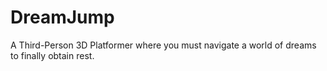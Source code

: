 # DreamJump
 A Third-Person 3D Platformer where you must navigate a world of dreams to finally obtain rest.
